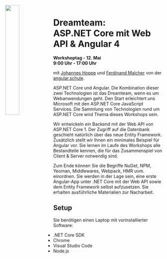 <img src="https://cdn.rawgit.com/angular-schule/2017-05-aspnetcore-angular-ddf/0ca0c016/ddf-logo.svg" width="30%" align="left">

# Dreamteam:<br>ASP.NET Core mit Web API & Angular 4

__Workshoptag - 12. Mai__  
__9:00 Uhr - 17:00 Uhr__ 

mit [Johannes Hoppe](https://dotnet-day-franken.de/en/speakers/item/9-johannes-hoppe) und [Ferdinand Malcher](https://www.dotnet-day-franken.de/component/k2/item/49-ferdinand-malcher) von der [angular.schule](https://angular.schule/).

ASP.NET Core und Angular. Die Kombination dieser zwei Technologien ist das Dreamteam, wenn es um Webanwendungen geht. Den Start erleichtert uns Microsoft mit den ASP.NET Core JavaScript Services. Die Sammlung von Technologien rund um ASP.NET Core wird Thema dieses Workshops sein.

Wir entwickeln ein Backend mit der Web API von ASP.NET Core 1. Der Zugriff auf die Datenbank geschieht natürlich über das neue Entity Framework. Zusätzlich stellt wir Ihnen ein minimales Beispiel für Angular vor. Sie lernen im Laufe des Workshops alle Bestandteile kennen, die für das Zusammenspiel von Client & Server notwendig sind.

Zum Ende können Sie die Begriffe NuGet, NPM, Yeoman, Middlewares, Webpack, HMR uvm. einordnen. Sie werden in der Lage sein, eine erste Angular-App unter .NET Core mit der Web API sowie dem Entity Framework selbst aufzusetzen. 
Sie erhalten ausführliche Materialien zur Nacharbeit.

## Setup

Sie benötigen einen Laptop mit vorinstallierter Software:

* .NET Core SDK
* Chrome
* Visual Studio Code
* Node.js
